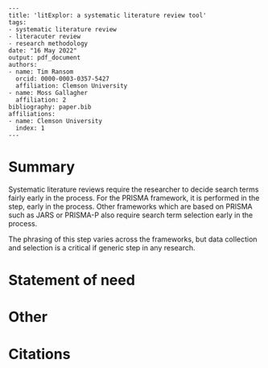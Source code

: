     ---
    title: 'litExplor: a systematic literature review tool'
    tags:
    - systematic literature review
    - literacuter review
    - research methodology
    date: "16 May 2022"
    output: pdf_document
    authors:
    - name: Tim Ransom
      orcid: 0000-0003-0357-5427
      affiliation: Clemson University
    - name: Moss Gallagher
      affiliation: 2
    bibliography: paper.bib
    affiliations:
    - name: Clemson University
      index: 1
    ---


# Summary

Systematic literature reviews require the researcher to decide search terms fairly early in the process. For the PRISMA framework, it is performed in the <insert number of step> step, early in the process. Other frameworks which are based on PRISMA such as JARS or PRISMA-P also require search term selection early in the process. 

The phrasing of this step varies across the frameworks, but data collection and selection is a critical if generic step in any research. 


# Statement of need


# Other


# Citations

